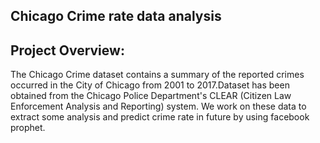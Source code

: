 ## Chicago Crime rate data analysis

## Project Overview:

The Chicago Crime dataset contains a summary of the reported crimes occurred in the City of Chicago from 2001 to 2017.Dataset
has been obtained from the Chicago Police Department's CLEAR (Citizen Law Enforcement Analysis and Reporting) system.
We  work on these data to extract some analysis and predict crime rate in future by using facebook prophet.
